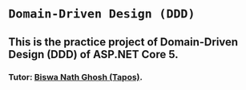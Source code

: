 # `Domain-Driven Design (DDD)`
## This is the practice project of  Domain-Driven Design (DDD) of  ASP.NET Core 5.
### Tutor: [Biswa Nath Ghosh (Tapos)](https://github.com/tapos007).
